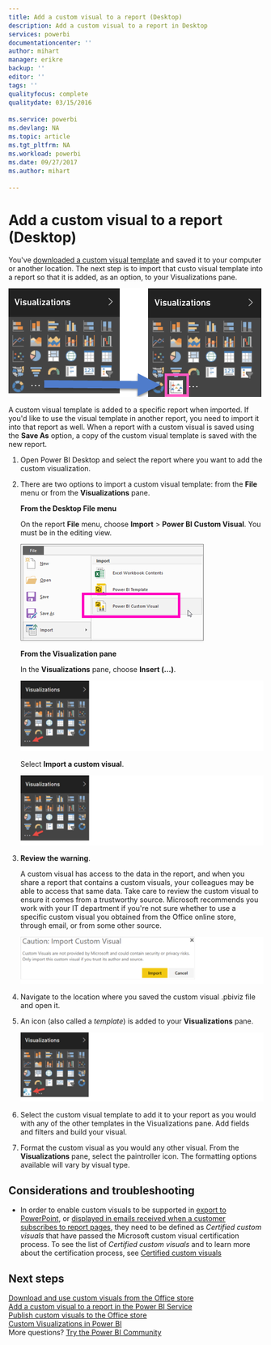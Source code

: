 ```yaml
---
title: Add a custom visual to a report (Desktop)
description: Add a custom visual to a report in Desktop
services: powerbi
documentationcenter: ''
author: mihart
manager: erikre
backup: ''
editor: ''
tags: ''
qualityfocus: complete
qualitydate: 03/15/2016

ms.service: powerbi
ms.devlang: NA
ms.topic: article
ms.tgt_pltfrm: NA
ms.workload: powerbi
ms.date: 09/27/2017
ms.author: mihart

---
```

# Add a custom visual to a report (Desktop)
You've [downloaded a custom visual template](powerbi-custom-visuals-office-store.md) and saved it to your computer or another location.  The next step is to import that custo visual template into a report so that it is added, as an option, to your Visualizations pane.

![](media/powerbi-custom-visuals-use/pbi-custom-viz-icon.png)

A custom visual template is added to a specific report when imported. If you'd like to use the visual template in another report, you need to import it into that report as well. When a report with a custom visual is saved using the **Save As** option, a copy of the custom visual template is saved with the new report.

1. Open Power BI Desktop and select the report where you want to add the custom visualization.   
2. There are two options to import a custom visual template: from the **File** menu or from the **Visualizations** pane.
   
    **From the Desktop File menu**
   
    On the report **File** menu, choose **Import** &gt; **Power BI Custom Visual**. You must be in the editing view.    
   
      ![](media/powerbi-custom-visuals-use/power-bi-import.png)
   
    **From the Visualization pane**
   
    In the **Visualizations** pane, choose **Insert (…)**.    
   
      ![](media/powerbi-custom-visuals-use/InsertPane.png)
   
    Select **Import a custom visual**.  
   
      ![](media/powerbi-custom-visuals-use/InsertPane.png)
3. **Review the warning**.
   
    A custom visual has access to the data in the report, and when you share a report that contains a custom visuals, your colleagues may be able to access that same data. Take care to review the custom visual to ensure it comes from a trustworthy source. Microsoft recommends you work with your IT department if you're not sure whether to use a specific custom visual you obtained from the Office online store, through email, or from some other source.
   
    ![](media/powerbi-custom-visuals-use/caution.png)
4. Navigate to the location where you saved the custom visual .pbiviz file and open it.
5. An icon (also called a *template*) is added to your **Visualizations** pane.
   
    ![](media/powerbi-custom-visuals-use/VisualUse.png)
6. Select the custom visual template to add it to your report as you would with any of the other templates in the Visualizations pane. Add fields and filters and build your visual.
7. Format the custom visual as you would any other visual.  From the **Visualizations** pane, select the paintroller icon. The formatting options available will vary by visual type.

## Considerations and troubleshooting
* In order to enable custom visuals to be supported in [export to PowerPoint](powerbi-service-publish-to-powerpoint.md), or [displayed in emails received when a customer subscribes to report pages](powerbi-service-subscribe-to-report.md), they need to be defined as *Certified custom visuals* that have passed the Microsoft custom visual certification process.  To see the list of *Certified custom visuals* and to learn more about the certification process, see [Certified custom visuals](powerbi-custom-visuals-certified.md)

## Next steps
[Download and use custom visuals from the Office store](powerbi-custom-visuals-office-store.md)  
[Add a custom visual to a report in the Power BI Service](powerbi-custom-visuals-add-to-report.md)  
[Publish custom visuals to the Office store](powerbi-developer-office-store.md)  
[Custom Visualizations in Power BI](power-bi-custom-visuals.md)  
More questions? [Try the Power BI Community](http://community.powerbi.com/)

